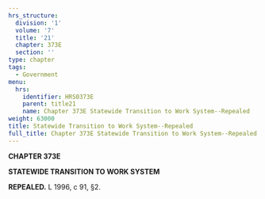 ```yaml
---
hrs_structure:
  division: '1'
  volume: '7'
  title: '21'
  chapter: 373E
  section: ''
type: chapter
tags:
  - Government
menu:
  hrs:
    identifier: HRS0373E
    parent: title21
    name: Chapter 373E Statewide Transition to Work System--Repealed
weight: 63000
title: Statewide Transition to Work System--Repealed
full_title: Chapter 373E Statewide Transition to Work System--Repealed
---
```

**CHAPTER 373E**

**STATEWIDE TRANSITION TO WORK SYSTEM**

**REPEALED.** L 1996, c 91, §2.